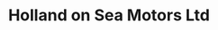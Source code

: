 ---
title: "Holland on Sea Motors Ltd"
url: /clacton-on-sea/holland-on-sea-motors-ltd/
shop: car
---